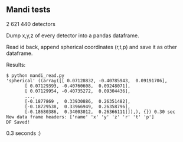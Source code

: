 ## Mandi tests

2 621 440 detectors

Dump x,y,z of every detector into a pandas dataframe.

Read id back, append spherical coordinates (r,t,p) and save it as other dataframe.

Results:

```
$ python mandi_read.py 
'spherical' ((array([[ 0.07128832, -0.40785943,  0.09191706],
       [ 0.07129393, -0.40760608,  0.09248071],
       [ 0.07129954, -0.40735272,  0.09304436],
       ..., 
       [-0.1877869 ,  0.33930886,  0.26351482],
       [-0.18729538,  0.33966949,  0.26358796],
       [-0.18680386,  0.34003012,  0.26366111]]),), {}) 0.30 sec
New data frame headers: ['name' 'x' 'y' 'z' 'r' 't' 'p']
DF Saved!
```

0.3 seconds :)
